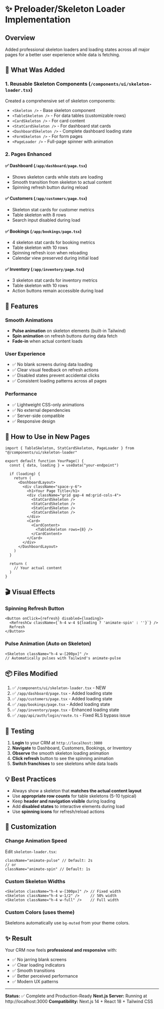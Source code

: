 # ✨ Preloader/Skeleton Loader Implementation

## Overview
Added professional skeleton loaders and loading states across all major pages for a better user experience while data is fetching.

## 🎨 What Was Added

### 1. **Reusable Skeleton Components** (`/components/ui/skeleton-loader.tsx`)
Created a comprehensive set of skeleton components:

- `<Skeleton />` - Base skeleton component
- `<TableSkeleton />` - For data tables (customizable rows)
- `<CardSkeleton />` - For card content
- `<StatCardSkeleton />` - For dashboard stat cards
- `<DashboardSkeleton />` - Complete dashboard loading state
- `<FormSkeleton />` - For form pages
- `<PageLoader />` - Full-page spinner with animation

### 2. **Pages Enhanced**

#### ✅ Dashboard (`/app/dashboard/page.tsx`)
- Shows skeleton cards while stats are loading
- Smooth transition from skeleton to actual content
- Spinning refresh button during reload

#### ✅ Customers (`/app/customers/page.tsx`)
- Skeleton stat cards for customer metrics
- Table skeleton with 8 rows
- Search input disabled during load

#### ✅ Bookings (`/app/bookings/page.tsx`)
- 4 skeleton stat cards for booking metrics
- Table skeleton with 10 rows
- Spinning refresh icon when reloading
- Calendar view preserved during initial load

#### ✅ Inventory (`/app/inventory/page.tsx`)
- 3 skeleton stat cards for inventory metrics
- Table skeleton with 10 rows
- Action buttons remain accessible during load

## 🎯 Features

### Smooth Animations
- **Pulse animation** on skeleton elements (built-in Tailwind)
- **Spin animation** on refresh buttons during data fetch
- **Fade-in** when actual content loads

### User Experience
- ✅ No blank screens during data loading
- ✅ Clear visual feedback on refresh actions
- ✅ Disabled states prevent accidental clicks
- ✅ Consistent loading patterns across all pages

### Performance
- ✅ Lightweight CSS-only animations
- ✅ No external dependencies
- ✅ Server-side compatible
- ✅ Responsive design

## 🔧 How to Use in New Pages

```tsx
import { TableSkeleton, StatCardSkeleton, PageLoader } from "@/components/ui/skeleton-loader"

export default function YourPage() {
  const { data, loading } = useData("your-endpoint")

  if (loading) {
    return (
      <DashboardLayout>
        <div className="space-y-6">
          <h1>Your Page Title</h1>
          <div className="grid gap-4 md:grid-cols-4">
            <StatCardSkeleton />
            <StatCardSkeleton />
            <StatCardSkeleton />
            <StatCardSkeleton />
          </div>
          <Card>
            <CardContent>
              <TableSkeleton rows={8} />
            </CardContent>
          </Card>
        </div>
      </DashboardLayout>
    )
  }

  return (
    // Your actual content
  )
}
```

## 🎬 Visual Effects

### Spinning Refresh Button
```tsx
<Button onClick={refresh} disabled={loading}>
  <RefreshCw className={`h-4 w-4 ${loading ? 'animate-spin' : ''}`} />
  Refresh
</Button>
```

### Pulse Animation (Auto on Skeleton)
```tsx
<Skeleton className="h-4 w-[200px]" />
// Automatically pulses with Tailwind's animate-pulse
```

## 📦 Files Modified

1. ✅ `/components/ui/skeleton-loader.tsx` - NEW
2. ✅ `/app/dashboard/page.tsx` - Added loading state
3. ✅ `/app/customers/page.tsx` - Added loading state
4. ✅ `/app/bookings/page.tsx` - Added loading state
5. ✅ `/app/inventory/page.tsx` - Enhanced loading state
6. ✅ `/app/api/auth/login/route.ts` - Fixed RLS bypass issue

## 🚀 Testing

1. **Login** to your CRM at `http://localhost:3000`
2. **Navigate** to Dashboard, Customers, Bookings, or Inventory
3. **Observe** the smooth skeleton loading animation
4. **Click refresh** button to see the spinning animation
5. **Switch franchises** to see skeletons while data loads

## 💡 Best Practices

- Always show a skeleton that **matches the actual content layout**
- Use **appropriate row counts** for table skeletons (5-10 typical)
- Keep **header and navigation visible** during loading
- Add **disabled states** to interactive elements during load
- Use **spinning icons** for refresh/reload actions

## 🎨 Customization

### Change Animation Speed
Edit `skeleton-loader.tsx`:
```tsx
className="animate-pulse" // Default: 2s
// or
className="animate-spin" // Default: 1s
```

### Custom Skeleton Widths
```tsx
<Skeleton className="h-4 w-[300px]" /> // Fixed width
<Skeleton className="h-4 w-1/2" />     // 50% width
<Skeleton className="h-4 w-full" />    // Full width
```

### Custom Colors (uses theme)
Skeletons automatically use `bg-muted` from your theme colors.

## ✨ Result

Your CRM now feels **professional and responsive** with:
- ✅ No jarring blank screens
- ✅ Clear loading indicators
- ✅ Smooth transitions
- ✅ Better perceived performance
- ✅ Modern UX patterns

---

**Status:** ✅ Complete and Production-Ready
**Next.js Server:** Running at http://localhost:3000
**Compatibility:** Next.js 14 + React 18 + Tailwind CSS

